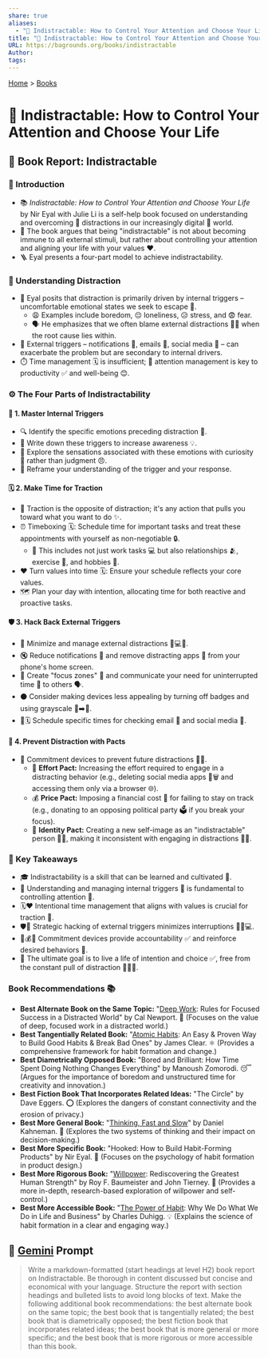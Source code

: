 ```yaml
---
share: true
aliases:
  - "🧘 Indistractable: How to Control Your Attention and Choose Your Life"
title: "🧘 Indistractable: How to Control Your Attention and Choose Your Life"
URL: https://bagrounds.org/books/indistractable
Author: 
tags: 
---
```

[Home](../index.md) > [Books](./index.md)  
# 🧘 Indistractable: How to Control Your Attention and Choose Your Life  
## 📖 Book Report: Indistractable  
  
### 🚀 Introduction  
  
* 📚 *Indistractable: How to Control Your Attention and Choose Your Life* by Nir Eyal with Julie Li is a self-help book focused on understanding and overcoming 🤯 distractions in our increasingly digital 📱 world.  
* 🎯 The book argues that being "indistractable" is not about becoming immune to all external stimuli, but rather about controlling your attention and aligning your life with your values ❤️.  
* 🪜 Eyal presents a four-part model to achieve indistractability.  
  
### 🤔 Understanding Distraction  
  
* 🧠 Eyal posits that distraction is primarily driven by internal triggers – uncomfortable emotional states we seek to escape 💨.  
    * 😩 Examples include boredom, 😔 loneliness, 😥 stress, and 😨 fear.  
    * 🗣️ He emphasizes that we often blame external distractions 🔔📱 when the root cause lies within.  
* 📱 External triggers – notifications 🔔, emails 📧, social media 📱 – can exacerbate the problem but are secondary to internal drivers.  
* ⏱️ Time management 🗓️ is insufficient; 🧘 attention management is key to productivity ✅ and well-being 😊.  
  
### ⚙️ The Four Parts of Indistractability  
  
#### 🧭 1. Master Internal Triggers  
  
* 🔍 Identify the specific emotions preceding distraction 🤔.  
* 📝 Write down these triggers to increase awareness 💡.  
* 🧘 Explore the sensations associated with these emotions with curiosity 🤔 rather than judgment 😠.  
* 🔄 Reframe your understanding of the trigger and your response.  
  
#### 🗓️ 2. Make Time for Traction  
  
* 🚀 Traction is the opposite of distraction; it's any action that pulls you toward what you want to do ✨.  
* ⏰ Timeboxing 🗓️: Schedule time for important tasks and treat these appointments with yourself as non-negotiable 🔒.  
    * 💼 This includes not just work tasks 💻 but also relationships 🫂, exercise 💪, and hobbies 🎨.  
* ❤️ Turn values into time 🗓️: Ensure your schedule reflects your core values.  
* 🗺️ Plan your day with intention, allocating time for both reactive and proactive tasks.  
  
#### 🛡️ 3. Hack Back External Triggers  
  
* 🚫 Minimize and manage external distractions 📱💻🔔.  
* 🔇 Reduce notifications 🔔 and remove distracting apps 📱 from your phone's home screen.  
* 🚧 Create "focus zones" 🧘 and communicate your need for uninterrupted time 🤫 to others 🗣️.  
* ⚫ Consider making devices less appealing by turning off badges and using grayscale 📱➡️📱.  
* 📧🗓️ Schedule specific times for checking email 📧 and social media 📱.  
  
#### 🛑 4. Prevent Distraction with Pacts  
  
* 🤝 Commitment devices to prevent future distractions 🚫📱.  
    * 💪 **Effort Pact:** Increasing the effort required to engage in a distracting behavior (e.g., deleting social media apps 📱🗑️ and accessing them only via a browser 🌐).  
    * 💰 **Price Pact:** Imposing a financial cost 💸 for failing to stay on track (e.g., donating to an opposing political party 🗳️ if you break your focus).  
    * 👤 **Identity Pact:** Creating a new self-image as an "indistractable" person 🧘👤, making it inconsistent with engaging in distractions 🚫📱.  
  
### 🔑 Key Takeaways  
  
* 🎓 Indistractability is a skill that can be learned and cultivated 🌱.  
* 🧠 Understanding and managing internal triggers 🤔 is fundamental to controlling attention 🧘.  
* 🗓️❤️ Intentional time management that aligns with values is crucial for traction 🚀.  
* 🛡️📱 Strategic hacking of external triggers minimizes interruptions 🚫🔔💻.  
* 🤝💰👤 Commitment devices provide accountability ✅ and reinforce desired behaviors 💪.  
* 🎯 The ultimate goal is to live a life of intention and choice ✅, free from the constant pull of distraction 🚫📱🔔.  
  
### Book Recommendations 📚  
* **Best Alternate Book on the Same Topic:** "[Deep Work](./deep-work.md): Rules for Focused Success in a Distracted World" by Cal Newport. 🧘 (Focuses on the value of deep, focused work in a distracted world.)  
* **Best Tangentially Related Book:** "[Atomic Habits](./atomic-habits.md): An Easy & Proven Way to Build Good Habits & Break Bad Ones" by James Clear. ⚛️ (Provides a comprehensive framework for habit formation and change.)  
* **Best Diametrically Opposed Book:** "Bored and Brilliant: How Time Spent Doing Nothing Changes Everything" by Manoush Zomorodi. 😴 (Argues for the importance of boredom and unstructured time for creativity and innovation.)  
* **Best Fiction Book That Incorporates Related Ideas:** "The Circle" by Dave Eggers. ⭕ (Explores the dangers of constant connectivity and the erosion of privacy.)  
* **Best More General Book:** "[Thinking, Fast and Slow](./thinking-fast-and-slow.md)" by Daniel Kahneman. 🧠 (Explores the two systems of thinking and their impact on decision-making.)  
* **Best More Specific Book:** "Hooked: How to Build Habit-Forming Products" by Nir Eyal. 🎣 (Focuses on the psychology of habit formation in product design.)  
* **Best More Rigorous Book:** "[Willpower](./willpower.md): Rediscovering the Greatest Human Strength" by Roy F. Baumeister and John Tierney. 💪 (Provides a more in-depth, research-based exploration of willpower and self-control.)  
* **Best More Accessible Book:** "[The Power of Habit](./the-power-of-habit.md): Why We Do What We Do in Life and Business" by Charles Duhigg. 💡 (Explains the science of habit formation in a clear and engaging way.)  
  
## 💬 [Gemini](https://gemini.google.com) Prompt  
> Write a markdown-formatted (start headings at level H2) book report on Indistractable. Be thorough in content discussed but concise and economical with your language. Structure the report with section headings and bulleted lists to avoid long blocks of text. Make the following additional book recommendations: the best alternate book on the same topic; the best book that is tangentially related; the best book that is diametrically opposed; the best fiction book that incorporates related ideas; the best book that is more general or more specific; and the best book that is more rigorous or more accessible than this book.